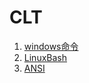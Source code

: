 # CLT

1. [windows命令](windows命令/_windows命令.md)
2. [LinuxBash](Bash/LinuxBash.md)
3. [ANSI](ANSI/_ANSI.md)